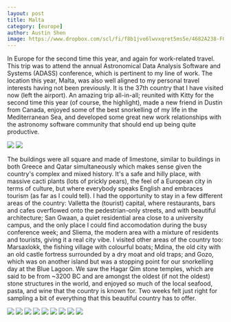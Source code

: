 ```yaml
---
layout: post
title: Malta
category: [europe]
author: Austin Shen
image: https://www.dropbox.com/scl/fi/f8b1jvo6lwvxqret5ms5e/4682A238-F019-4C3A-B07D-46E1DFEFB8A6-13568-0000128BDB61CBA2.JPG?rlkey=iydg8pxhi1h1jdjfz4ntq9uev&raw=1
---
```


In Europe for the second time this year, and again for work-related travel. This trip was to attend the annual Astronomical Data Analysis Software and Systems (ADASS) conference, which is pertinent to my line of work. The location this year, Malta, was also well aligned to my personal travel interests having not been previously. It is the 37th country that I have visited now (left the airport). An amazing trip all-in-all; reunited with Kitty for the second time this year (of course, the highlight), made a new friend in Dustin from Canada, enjoyed some of the best snorkelling of my life in the Mediterranean Sea, and developed some great new work relationships with the astronomy software community that should end up being quite productive.

<div class='two_column' style='align-items: center'>
    <img src='https://www.dropbox.com/scl/fi/dqfziuovgu287pt05tx00/E5E987BF-2B77-473C-8452-8E74148ABB86-79799-00000D57489D9523.JPG?rlkey=m5kci7hqhyxk5dttwgzsazt2x&raw=1'>
    <img src='https://www.dropbox.com/scl/fi/e57qbodwf57edaarbqelm/2A1DD441-45AE-40A7-ACCF-37874C94BA99-13721-000012913FEF250F.JPG?rlkey=uzljopxz8gvyqq7xq448l3sg0&raw=1'>
</div>

The buildings were all square and made of limestone, similar to buildings in both Greece and Qatar simultaneously which makes sense given the country's complex and mixed history. It's a safe and hilly place, with massive cacti plants (lots of prickly pears), the feel of a European city in terms of culture, but where everybody speaks English and embraces tourism (as far as I could tell). I had the opportunity to stay in a few different areas of the country: Valletta the (tourist) capital, where restaurants, bars and cafes overflowed onto the pedestrian-only streets, and with beautiful architecture; San Gwaan, a quiet residential area close to a university campus, and the only place I could find accomodation during the busy conference week; and Sliema, the modern area with a mixture of residents and tourists, giving it a real city vibe. I visited other areas of the country too: Marsaxlokk, the fishing village with colourful boats; Mdina, the old city with an old castle fortress surrounded by a dry moat and old traps; and Gozo, which was on another island but was a stopping point for our snorkelling day at the Blue Lagoon. We saw the Hagar Qim stone temples, which are said to be from ~3200 BC and are amongst the oldest (if not the oldest) stone structures in the world, and enjoyed so much of the local seafood, pasta, and wine that the country is known for. Two weeks felt just right for sampling a bit of everything that this beautiful country has to offer.

<div class='gallery' style='align-items: center'>
    <img src='https://www.dropbox.com/scl/fi/e3n58g1xb5tkj5pfkgjt5/0A963735-4E20-4C6C-B6F5-6D2793B1AA03-79992-000010F6E27E9AF9.JPG?rlkey=m80vc8hct5geqegwq1f95bcox&raw=1'>
    <img src='https://www.dropbox.com/scl/fi/ffzf4actqy6c5fum3svwk/0B2BD868-C238-4A7B-87B7-7912AF9786CD-79799-00000D572946A1F6.JPG?rlkey=yk50v82sk97fviwhv67w6ypvc&raw=1'>
    <img src='https://www.dropbox.com/scl/fi/udmp06fwbp9oyrvyhpcim/1A109E9E-0E79-44AE-B6C5-DDC9F0D2CF9C-79799-00000D567FEE63A9.JPG?rlkey=3biuhlc5hh8vtvr4lpoobi4v0&raw=1'>
    <img src='https://www.dropbox.com/scl/fi/psk1rak3v0s2g139mmwtu/6E4EAEBB-6C6E-49B5-9AB7-D91281C028A1-79799-00000D56A044B254.JPG?rlkey=kei32iz69cwbayojkuh9478ml&raw=1'>
    <img src='https://www.dropbox.com/scl/fi/w4e68hstm5z0nwdrp2hwb/9C2764F0-71E1-4F5C-8BFE-C9A1742042A3-13721-0000129184ABAE89.JPG?rlkey=8co3uvb8gvo8gt650545d05vm&raw=1'>
    <img src='https://www.dropbox.com/scl/fi/ho89aumdb263t7yqp6u8c/140E4307-1B79-4CEC-BF3B-8F49ACD59961-79799-00000D56B4C44C3F.JPG?rlkey=hewnh8zt9y7udvx3ccsxy3d38&raw=1'>
    <img src='https://www.dropbox.com/scl/fi/3a7ajz3uycq1bvxk46iyj/339A6BD6-4A4F-4F1D-85FD-574C486CDE0D-13721-00001291C562592E.JPG?rlkey=pwq6gfbgwuljsjd17wuo1cf3d&raw=1'>
    <img src='https://www.dropbox.com/scl/fi/ppxj6bpxdu3nez7m6b8lo/828605A2-0CE1-46A5-A9C0-1C3C542F01DF-79799-00000D5691C6F3B8.JPG?rlkey=7bqm6dxcbk4cbrttvm80p72q4&raw=1'>
    <img src='https://www.dropbox.com/scl/fi/5fidssp8zdpgqobki48tu/D66BD42A-68E6-45E2-8599-BBF08E651912-79799-00000D5739F12BE9.JPG?rlkey=v89icdxcazpcjusvkqx0qgig8&raw=1'>
</div>